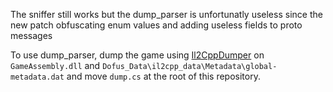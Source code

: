 The sniffer still works but the dump_parser is unfortunatly useless since the new patch obfuscating enum values and adding useless fields to proto messages

To use dump_parser, dump the game using [Il2CppDumper](https://github.com/Perfare/Il2CppDumper) on `GameAssembly.dll` and `Dofus_Data\il2cpp_data\Metadata\global-metadata.dat` and move `dump.cs` at the root of this repository.

